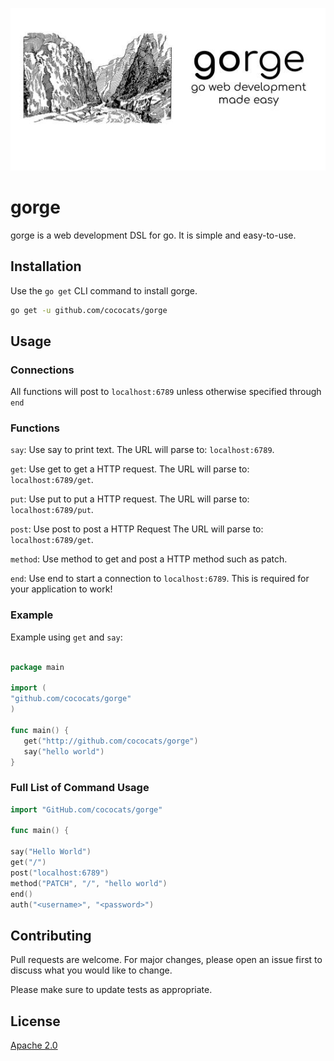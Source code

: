 ![gorge](gorge.jpg)

# gorge

gorge is a web development DSL for go. It is simple and easy-to-use. 

## Installation

Use the `go get` CLI command to install gorge.

```bash
go get -u github.com/cococats/gorge
```

## Usage

### Connections

All functions will post to `localhost:6789` unless otherwise specified through `end`

### Functions

`say`: Use say to print text. The URL will parse to: `localhost:6789`.

`get`: Use get to get a HTTP request. The URL will parse to: `localhost:6789/get`.

`put`: Use put to put a HTTP request. The URL will parse to: `localhost:6789/put`.

`post`: Use post to post a HTTP Request The URL will parse to: `localhost:6789/get`.

`method`: Use method to get and post a HTTP method such as patch.

`end`: Use end to start a connection to `localhost:6789`. This is required for your application to work!

 

### Example

Example using `get` and `say`:

```go

package main

import (
"github.com/cococats/gorge"
)

func main() {
   get("http://github.com/cococats/gorge")
   say("hello world")
}

```

### Full List of Command Usage

```go
import "GitHub.com/cococats/gorge"

func main() {

say("Hello World")
get("/")
post("localhost:6789")
method("PATCH", "/", "hello world")
end()
auth("<username>", "<password>")
```

## Contributing
Pull requests are welcome. For major changes, please open an issue first to discuss what you would like to change.

Please make sure to update tests as appropriate.

## License
[Apache 2.0](https://choosealicense.com/licenses/apache-2.0/)
